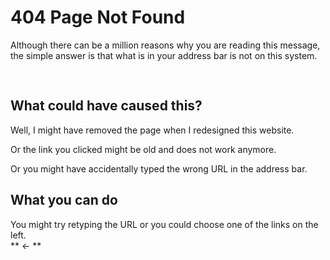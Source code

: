 # 404 Page Not Found

Although there can be a million reasons why you are reading 
this message, the simple answer is that what is in your 
address bar is not on this system.

<div style="height:16px;"></div>

## What could have caused this?
Well, I might have removed the page when I redesigned this website.

Or the link you clicked might be old and does not work anymore.

Or you might have accidentally typed the wrong URL in the address bar.

## What you can do
You might try retyping the URL or you could choose one of the links on the left.  
** ← **
